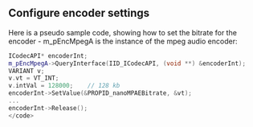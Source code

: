 ## Configure encoder settings

Here is a pseudo sample code, showing how to set the bitrate for the encoder - m_pEncMpegA is the instance of the mpeg audio encoder:
```cpp
ICodecAPI* encoderInt;
m_pEncMpegA->QueryInterface(IID_ICodecAPI, (void **) &encoderInt);
VARIANT v;
v.vt = VT_INT;
v.intVal = 128000;    // 128 kb
encoderInt->SetValue(&PROPID_nanoMPAEBitrate, &vt);
...
encoderInt->Release();
</code>
```
